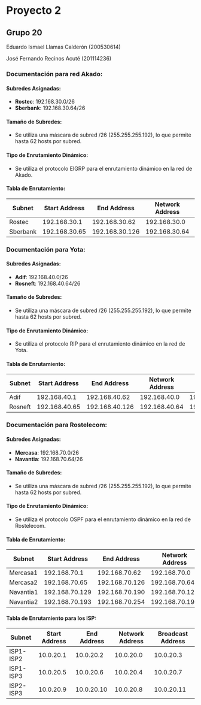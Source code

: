 # Proyecto 2
## Grupo 20
Eduardo Ismael Llamas Calderón (200530614)

José Fernando Recinos Acuté (201114236)


### Documentación para red Akado:

#### Subredes Asignadas:
- **Rostec**: 192.168.30.0/26
- **Sberbank**: 192.168.30.64/26

#### Tamaño de Subredes:
- Se utiliza una máscara de subred /26 (255.255.255.192), lo que permite hasta 62 hosts por subred.

#### Tipo de Enrutamiento Dinámico:
- Se utiliza el protocolo EIGRP para el enrutamiento dinámico en la red de Akado.

#### Tabla de Enrutamiento:
| Subnet    | Start Address   | End Address     | Network Address | Broadcast Address |
|-----------|-----------------|-----------------|-----------------|-------------------|
| Rostec    | 192.168.30.1    | 192.168.30.62   | 192.168.30.0    | 192.168.30.63     |
| Sberbank  | 192.168.30.65   | 192.168.30.126  | 192.168.30.64   | 192.168.30.127    |


### Documentación para Yota:

#### Subredes Asignadas:
- **Adif**: 192.168.40.0/26
- **Rosneft**: 192.168.40.64/26

#### Tamaño de Subredes:
- Se utiliza una máscara de subred /26 (255.255.255.192), lo que permite hasta 62 hosts por subred.

#### Tipo de Enrutamiento Dinámico:
- Se utiliza el protocolo RIP para el enrutamiento dinámico en la red de Yota.

#### Tabla de Enrutamiento:
| Subnet   | Start Address   | End Address     | Network Address | Broadcast Address |
|----------|-----------------|-----------------|-----------------|-------------------|
| Adif     | 192.168.40.1    | 192.168.40.62   | 192.168.40.0    | 192.168.40.63     |
| Rosneft  | 192.168.40.65   | 192.168.40.126  | 192.168.40.64   | 192.168.40.127    |


### Documentación para Rostelecom:

#### Subredes Asignadas:
- **Mercasa**: 192.168.70.0/26
- **Navantia**: 192.168.70.64/26

#### Tamaño de Subredes:
- Se utiliza una máscara de subred /26 (255.255.255.192), lo que permite hasta 62 hosts por subred.

#### Tipo de Enrutamiento Dinámico:
- Se utiliza el protocolo OSPF para el enrutamiento dinámico en la red de Rostelecom.

#### Tabla de Enrutamiento:
| Subnet    | Start Address   | End Address     | Network Address | Broadcast Address |
|-----------|-----------------|-----------------|-----------------|-------------------|
| Mercasa1  | 192.168.70.1    | 192.168.70.62   | 192.168.70.0    | 192.168.70.63     |
| Mercasa2  | 192.168.70.65   | 192.168.70.126  | 192.168.70.64   | 192.168.70.127    |
| Navantia1 | 192.168.70.129  | 192.168.70.190  | 192.168.70.128  | 192.168.70.191    |
| Navantia2 | 192.168.70.193  | 192.168.70.254  | 192.168.70.192  | 192.168.70.255    |




#### Tabla de Enrutamiento para los ISP:
| Subnet      | Start Address   | End Address     | Network Address | Broadcast Address |
|-------------|-----------------|-----------------|-----------------|-------------------|
| ISP1-ISP2   | 10.0.20.1       | 10.0.20.2       | 10.0.20.0       | 10.0.20.3         |
| ISP1-ISP3   | 10.0.20.5       | 10.0.20.6       | 10.0.20.4       | 10.0.20.7         |
| ISP2-ISP3   | 10.0.20.9       | 10.0.20.10      | 10.0.20.8       | 10.0.20.11        |


